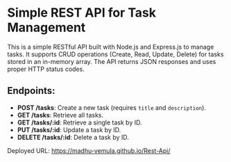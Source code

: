 # Simple REST API for Task Management

This is a simple RESTful API built with Node.js and Express.js to manage tasks. It supports CRUD operations (Create, Read, Update, Delete) for tasks stored in an in-memory array. The API returns JSON responses and uses proper HTTP status codes.

## Endpoints:
- **POST /tasks**: Create a new task (requires `title` and `description`).
- **GET /tasks**: Retrieve all tasks.
- **GET /tasks/:id**: Retrieve a single task by ID.
- **PUT /tasks/:id**: Update a task by ID.
- **DELETE /tasks/:id**: Delete a task by ID.

Deployed URL: https://madhu-vemula.github.io/Rest-Api/
